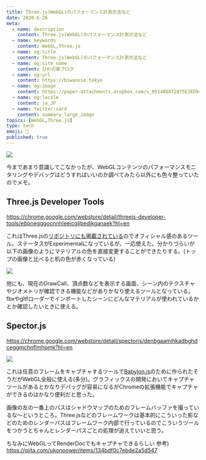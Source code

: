 ```yaml
---
title: Three.js(WebGL)のパフォーマンス計測方法など
date: 2020-6-26
meta:
  - name: description
    content: Three.js(WebGL)のパフォーマンス計測方法など
  - name: keywords
    content: WebGL,Three.js
  - name: og:title
    content: Three.js(WebGL)のパフォーマンス計測方法など
  - name: og:site_name
    content: びわの家ブログ
  - name: og:url
    content: https://biwanoie.tokyo
  - name: og:image
    content: https://paper-attachments.dropbox.com/s_051486872875E3ED94037AEC88DB9C5A69FAA348E197C621BCEB05084CB2A532_1593163062849_2020-06-26_17-57-22.png
  - name: og:locale
    content: ja_JP
  - name: twitter:card
    content: summary_large_image
topics: [WebGL,Three.js] 
type: tech
emoji: 💛
published: true
---
```


![](https://paper-attachments.dropbox.com/s_051486872875E3ED94037AEC88DB9C5A69FAA348E197C621BCEB05084CB2A532_1593163062849_2020-06-26_17-57-22.png)


今まであまり意識してこなかったが、WebGLコンテンツのパフォーマンスモニタリングやデバッグはどうすればいいのか調べてみたら以外にも色々整っていたのでメモ。

## Three.js Developer Tools

https://chrome.google.com/webstore/detail/threejs-developer-tools/ebpnegggocnnhleeicgljbedjkganaek?hl=en

これはThree.jsの[リポジトリにも掲載されている](https://github.com/threejs/three-devtools)のでオフィシャル感のあるツール。ステータスがExperimentalになっているが、一応使えた。分かりづらいが以下の画像のようにマテリアルの色を直接変更することができたりする。(トップの画像と比べると机の色が赤くなっている)


![](https://paper-attachments.dropbox.com/s_051486872875E3ED94037AEC88DB9C5A69FAA348E197C621BCEB05084CB2A532_1593163332719_2020-06-26_18-01-58.png)


他にも、現在のDrawCall、頂点数などを表示する画面、シーン内のテクスチャやジオメトリが確認できる機能などがありかなり使えるツールとなっている。fbxやgltfローダーでインポートしたシーンにどんなマテリアルが使われているかとか確認したいときに使える。


## Spector.js

https://chrome.google.com/webstore/detail/spectorjs/denbgaamihkadbghdceggmchnflmhpmk?hl=en

![](https://paper-attachments.dropbox.com/s_051486872875E3ED94037AEC88DB9C5A69FAA348E197C621BCEB05084CB2A532_1593163788264_2020-06-26_18-03-40.png)


これは任意のフレームをキャプチャするツールで[Babylon.js](https://github.com/BabylonJS/Babylon.js)のために作られたそうだがWebGL全般に使える(多分)。グラフィックスの開発においてキャプチャツールがあるとかなりデバッグが容易になるがChromeの拡張機能でキャプチャができるのはかなり便利だと思った。

画像の左の一番上のパスはシャドウマップのためのフレームバッファを撮っているな～というところ。Three.jsなどのフレームワークは基本的にこういった影などのためのレンダーパスはフレームワーク内部で行っているのでこういうツールをつかうとちゃんとレンダーパスごとの処理が追えていいと思う。

ちなみにWebGLってRenderDocでもキャプチャできるらしい
参考) https://qiita.com/ukonpower/items/134bdf0c7ebde2a5d547


